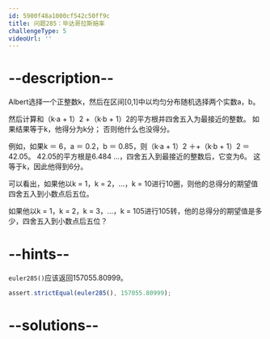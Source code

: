 ```yaml
---
id: 5900f48a1000cf542c50ff9c
title: 问题285：毕达哥拉斯赔率
challengeType: 5
videoUrl: ''
---
```


# --description--

Albert选择一个正整数k，然后在区间\[0,1]中以均匀分布随机选择两个实数a，b。

然后计算和（k·a + 1）2 +（k·b + 1）2的平方根并四舍五入为最接近的整数。 如果结果等于k，他得分为k分； 否则他什么也没得分。

例如，如果k ＝ 6，a ＝ 0.2，b ＝ 0.85，则（k·a + 1）2 ＋+（k·b + 1）2 ＝ 42.05。 42.05的平方根是6.484 ...，四舍五入到最接近的整数后，它变为6。 这等于k，因此他得到6分。

可以看出，如果他以k = 1，k = 2，...，k = 10进行10圈，则他的总得分的期望值四舍五入到小数点后五位。

如果他以k = 1，k = 2，k = 3，...，k = 105进行105转，他的总得分的期望值是多少，四舍五入到小数点后五位？

# --hints--

`euler285()`应该返回157055.80999。

```js
assert.strictEqual(euler285(), 157055.80999);
```

# --solutions--

